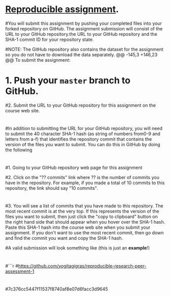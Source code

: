 # [Reproducible assignment](http://github.com/rdpeng/RepData_PeerAssessment1). 
#You will submit this assignment by pushing your completed files into your forked repository on GitHub. The assignment submission will consist of the URL to your GitHub repository.the URL to your GitHub repository and the SHA-1 commit ID for your repository state.
 
 #NOTE: The GitHub repository also contains the dataset for the assignment so you do not have to download the data separately.
 @@ -145,3 +146,23 @@ To submit the assignment:
# 1. Push your `master` branch to GitHub.
 
 #2. Submit the URL to your GitHub repository for this assignment on the course web site.
#
#In addition to submitting the URL for your GitHub repository, you will
need to submit the 40 character SHA-1 hash (as string of numbers from0-9 and letters from a-f) that identifies the repository commit that contains the version of the files you want to submit. You can do this in GitHub by doing the following
#
#1. Going to your GitHub repository web page for this assignment

#2. Click on the "?? commits" link where ?? is the number of commits you have in the repository. For example, if you made a total of 10 commits to this repository, the link should say "10 commits".
#
#3. You will see a list of commits that you have made to this repository. The most recent commit is at the very top. If this represents the version of the files you want to submit, then just click the "copy to clipboard" button on the right hand side that should appear when you hover over the SHA-1 hash. Paste this SHA-1 hash into the course web site when you submit your assignment. If you don't want to use the most recent commit, then go down and find the commit you want and copy the SHA-1 hash.

#A valid submission will look something like (this is just an **example**!)
#
#```r
#https://github.com/yogitagigras/reproducible-research-peer-assessment-1
#
#7c376cc5447f11537f8740af8e07d6facc3d9645


